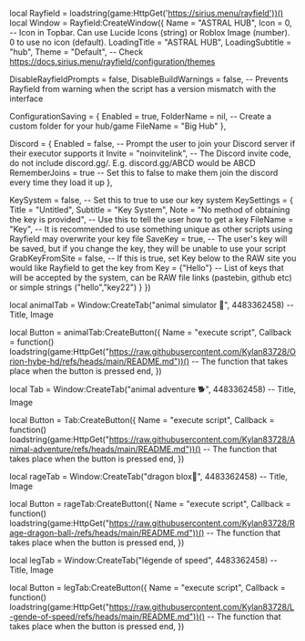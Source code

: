 local Rayfield = loadstring(game:HttpGet('https://sirius.menu/rayfield'))()
local Window = Rayfield:CreateWindow({
   Name = "ASTRAL HUB",
   Icon = 0, -- Icon in Topbar. Can use Lucide Icons (string) or Roblox Image (number). 0 to use no icon (default).
   LoadingTitle = "ASTRAL HUB",
   LoadingSubtitle = "hub",
   Theme = "Default", -- Check https://docs.sirius.menu/rayfield/configuration/themes

   DisableRayfieldPrompts = false,
   DisableBuildWarnings = false, -- Prevents Rayfield from warning when the script has a version mismatch with the interface

   ConfigurationSaving = {
      Enabled = true,
      FolderName = nil, -- Create a custom folder for your hub/game
      FileName = "Big Hub"
   },

   Discord = {
      Enabled = false, -- Prompt the user to join your Discord server if their executor supports it
      Invite = "noinvitelink", -- The Discord invite code, do not include discord.gg/. E.g. discord.gg/ABCD would be ABCD
      RememberJoins = true -- Set this to false to make them join the discord every time they load it up
   },

   KeySystem = false, -- Set this to true to use our key system
   KeySettings = {
      Title = "Untitled",
      Subtitle = "Key System",
      Note = "No method of obtaining the key is provided", -- Use this to tell the user how to get a key
      FileName = "Key", -- It is recommended to use something unique as other scripts using Rayfield may overwrite your key file
      SaveKey = true, -- The user's key will be saved, but if you change the key, they will be unable to use your script
      GrabKeyFromSite = false, -- If this is true, set Key below to the RAW site you would like Rayfield to get the key from
      Key = {"Hello"} -- List of keys that will be accepted by the system, can be RAW file links (pastebin, github etc) or simple strings ("hello","key22")
   }
})


local animalTab = Window:CreateTab("animal simulator 🐻", 4483362458) -- Title, Image


local Button = animalTab:CreateButton({
   Name = "execute script",
   Callback = function()
loadstring(game:HttpGet("https://raw.githubusercontent.com/Kylan83728/Orion-hybe-hd/refs/heads/main/README.md"))()
   -- The function that takes place when the button is pressed
   end,
})



local Tab = Window:CreateTab("animal adventure 🐕", 4483362458) -- Title, Image


local Button = Tab:CreateButton({
   Name = "execute script",
   Callback = function()
loadstring(game:HttpGet("https://raw.githubusercontent.com/Kylan83728/Animal-adventure/refs/heads/main/README.md"))()
   -- The function that takes place when the button is pressed
   end,
})



local rageTab = Window:CreateTab("dragon blox🐉", 4483362458) -- Title, Image


local Button = rageTab:CreateButton({
   Name = "execute script",
   Callback = function()
loadstring(game:HttpGet("https://raw.githubusercontent.com/Kylan83728/Rage-dragon-ball-/refs/heads/main/README.md"))()
   -- The function that takes place when the button is pressed
   end,
})



local legTab = Window:CreateTab("légende of speed", 4483362458) -- Title, Image


local Button = legTab:CreateButton({
   Name = "execute script",
   Callback = function()
loadstring(game:HttpGet("https://raw.githubusercontent.com/Kylan83728/L-gende-of-speed/refs/heads/main/README.md"))()
   -- The function that takes place when the button is pressed
   end,
})
